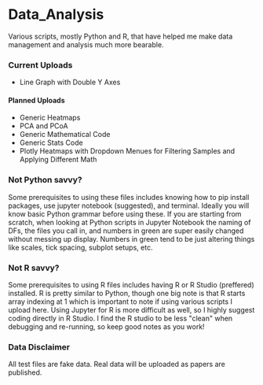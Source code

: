 # Data_Analysis
Various scripts, mostly Python and R, that have helped me make data management and analysis much more bearable.

### Current Uploads 
- Line Graph with Double Y Axes

#### Planned Uploads 
- Generic Heatmaps
- PCA and PCoA
- Generic Mathematical Code
- Generic Stats Code
- Plotly Heatmaps with Dropdown Menues for Filtering Samples and Applying Different Math 

### Not Python savvy?
Some prerequisites to using these files includes knowing how to pip install packages, use jupyter notebook (suggested), and terminal. Ideally you will know basic Python grammar before using these. If you are starting from scratch, when looking at Python scripts in Jupyter Notebook the naming of DFs, the files you call in, and numbers in green are super easily changed without messing up display. Numbers in green tend to be just altering things like scales, tick spacing, subplot setups, etc. 

### Not R savvy?
Some prerequisites to using R files includes having R or R Studio (preffered) installed. R is pretty similar to Python, though one big note is that R starts array indexing at 1 which is important to note if using various scripts I upload here. Using Jupyter for R is more difficult as well, so I highly suggest coding directly in R Studio. I find the R studio to be less "clean" when debugging and re-running, so keep good notes as you work! 

### Data Disclaimer
All test files are fake data. Real data will be uploaded as papers are published.
